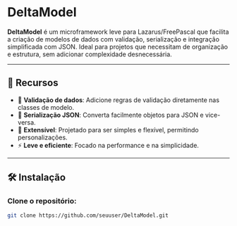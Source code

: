 # DeltaModel

**DeltaModel** é um microframework leve para Lazarus/FreePascal que facilita a criação de modelos de dados com validação, serialização e integração simplificada com JSON. Ideal para projetos que necessitam de organização e estrutura, sem adicionar complexidade desnecessária.

---

## 🚀 **Recursos**
- 🎯 **Validação de dados**: Adicione regras de validação diretamente nas classes de modelo.
- 🌟 **Serialização JSON**: Converta facilmente objetos para JSON e vice-versa.
- 🧩 **Extensível**: Projetado para ser simples e flexível, permitindo personalizações.
- ⚡ **Leve e eficiente**: Focado na performance e na simplicidade.

---

## 🛠️ **Instalação**

### Clone o repositório:
```bash
git clone https://github.com/seuuser/DeltaModel.git
